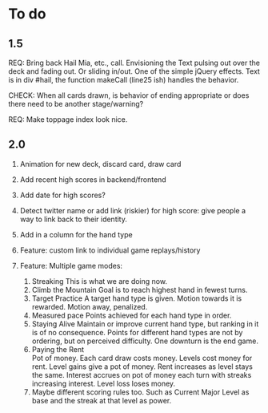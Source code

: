 # To do

## 1.5

REQ: Bring back Hail Mia, etc., call. Envisioning the Text pulsing out over the deck and fading out. Or sliding in/out. One of the simple jQuery effects. Text is in div #hail, the function makeCall (line25 ish) handles the behavior.

CHECK: When all cards drawn, is behavior of ending appropriate or does there need to be another stage/warning? 

REQ: Make toppage index look nice. 

## 2.0

1. Animation for new deck, discard card, draw card
9. Add recent high scores in backend/frontend
10. Add date for high scores?
11. Detect twitter name or add link (riskier) for high score: give people a way to link back to their identity.
10. Add in a column for the hand type
13. Feature: custom link to individual game replays/history
14. Feature: Multiple game modes:

	1. Streaking
		This is what we are doing now.
	2. Climb the Mountain
		Goal is to reach highest hand in fewest turns.
	3. Target Practice
		A target hand type is given. Motion towards it is rewarded. Motion away, penalized.
	4. Measured pace
		Points achieved for each hand type in order. 
	5. Staying Alive
		Maintain or improve current hand type, but ranking in it is of no consequence. Points for different hand types are not by ordering, but on perceived difficulty. One downturn is the end game.
	6. Paying the Rent	
		Pot of money. Each card draw costs money. Levels cost money for rent. Level gains give a pot of money. Rent increases as level stays the same. Interest accrues on pot of money each turn with streaks increasing interest. Level loss loses money.
	10. Maybe different scoring rules too. Such as Current Major Level as base and the streak at that level as power. 